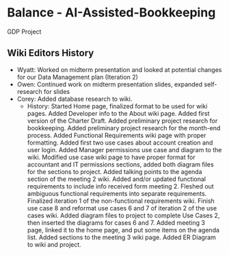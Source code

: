 # Balance - AI-Assisted-Bookkeeping
GDP Project

## Wiki Editors History
* Wyatt: Worked on midterm presentation and looked at potential changes for our Data Management plan (Iteration 2)
* Owen: Continued work on midterm presentation slides, expanded self-research for slides
* Corey: Added database research to wiki.
  * History: Started Home page, finalized format to be used for wiki pages. Added Developer info to the About wiki page. Added first version of the Charter Draft. Added preliminary project research for bookkeeping. Added preliminary project research for the month-end process. Added Functional Requirements wiki page with proper formatting. Added first two use cases about account creation and user login. Added Manager permissions use case and diagram to the wiki. Modified use case wiki page to have proper format for accountant and IT permissions sections, added both diagram files for the sections to project. Added talking points to the agenda section of the meeting 2 wiki. Added and/or updated functional requirements to include info received form meeting 2. Fleshed out ambiguous functional requirements into separate requirements. Finalized iteration 1 of the non-functional requirements wiki. Finish use case 8 and reformat use cases 6 and 7 of iteration 2 of the use cases wiki. Added diagram files to project to complete Use Cases 2, then inserted the diagrams for cases 6 and 7. Added meeting 3 page, linked it to the home page, and put some items on the agenda list. Added sections to the meeting 3 wiki page. Added ER Diagram to wiki and project.

